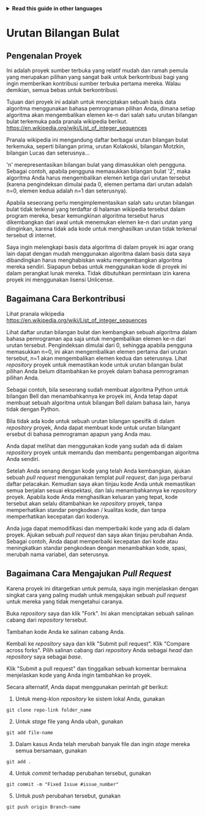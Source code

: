 <!-- Do not translate this -->
<details>
<summary>
<strong> Read this guide in other languages </strong>
</summary>
    <ul>
        <li><a href="https://github.com/Twiggecode/Integer-Sequences/blob/main/README.md"> English </a></li>
        <li><a href="https://github.com/Twiggecode/Integer-Sequences/blob/main/README%20Translations/README_FR.md"> French </a></li>
        <li><a href="https://github.com/Twiggecode/Integer-Sequences/blob/main/README%20Translations/README_ID.md"> Indonesian </a></li>
        <li><a href="https://github.com/Twiggecode/Integer-Sequences/blob/main/README%20Translations/README_KR.md"> Korean </a></li>
        <li><a href="https://github.com/Twiggecode/Integer-Sequences/blob/main/README%20Translations/README_PT.md"> Portuguese </a></li>
        <li><a href="https://github.com/Twiggecode/Integer-Sequences/blob/main/README%20Translations/README_RO.md"> Romanian </a></li>
        <li><a href="https://github.com/Twiggecode/Integer-Sequences/blob/main/README%20Translations/README_RU.md"> Russian </a></li>
        <li><a href="https://github.com/Twiggecode/Integer-Sequences/blob/main/README%20Translations/README_ES.md"> Spanish </a></li>
    
</details>
<!-- Do not translate this -->

# Urutan Bilangan Bulat

## Pengenalan Proyek

Ini adalah proyek sumber terbuka yang relatif mudah dan ramah pemula yang merupakan pilihan yang sangat baik untuk berkontribusi bagi yang ingin memberikan kontribusi sumber terbuka pertama mereka. Walau demikian, semua bebas untuk berkontribusi.

Tujuan dari proyek ini adalah untuk menciptakan sebuah basis data algoritma menggunakan bahasa pemrograman pilihan Anda, dimana setiap algoritma akan mengembalikan elemen ke-n dari salah satu urutan bilangan bulat terkemuka pada pranala wikipedia berikut. https://en.wikipedia.org/wiki/List_of_integer_sequences

Pranala wikipedia ini mengandung daftar berbagai urutan bilangan bulat terkemuka, seperti bilangan prima, urutan Kolakoski, bilangan Motzkin, bilangan Lucas dan seterusnya...

'n' merepresentasikan bilangan bulat yang dimasukkan oleh pengguna. Sebagai contoh, apabila pengguna memasukkan bilangan bulat '2', maka algoritma Anda harus mengembalikan elemen ketiga dari urutan tersebut (karena pengindeksan dimulai pada 0, elemen pertama dari urutan adalah n=0, elemen kedua adalah n=1 dan seterusnya).

Apabila seseorang perlu mengimplementasikan salah satu urutan bilangan bulat tidak terkenal yang terdaftar di halaman wikipedia tersebut dalam program mereka, besar kemungkinan algoritma tersebut harus dikembangkan dari awal untuk menemukan elemen ke-n dari urutan yang diinginkan, karena tidak ada kode untuk menghasilkan urutan tidak terkenal tersebut di internet.

Saya ingin melengkapi basis data algoritma di dalam proyek ini agar orang lain dapat dengan mudah menggunakan algoritma dalam basis data saya dibandingkan harus menghabiskan waktu mengembangkan algoritma mereka sendiri. Siapapun bebas untuk menggunakan kode di proyek ini dalam perangkat lunak mereka. Tidak dibutuhkan permintaan izin karena proyek ini menggunakan lisensi Unlicense.

## Bagaimana Cara Berkontribusi

Lihat pranala wikipedia https://en.wikipedia.org/wiki/List_of_integer_sequences

Lihat daftar urutan bilangan bulat dan kembangkan sebuah algoritma dalam bahasa pemrograman apa saja untuk mengembalikan elemen ke-n dari urutan tersebut. Pengindeksan dimulai dari 0, sehingga apabila pengguna memasukkan n=0, ini akan mengembalikan elemen pertama dari urutan tersebut, n=1 akan mengembalikan elemen kedua dan seterusnya. Lihat _repository_ proyek untuk memastikan kode untuk urutan bilangan bulat pilihan Anda belum ditambahkan ke proyek dalam bahasa pemrograman pilihan Anda.

Sebagai contoh, bila seseorang sudah membuat algoritma Python untuk bilangan Bell dan menambahkannya ke proyek ini, Anda tetap dapat membuat sebuah algoritma untuk bilangan Bell dalam bahasa lain, hanya tidak dengan Python.

Bila tidak ada kode untuk sebuah urutan bilangan spesifik di dalam _repository_ proyek, Anda dapat membuat kode untuk urutan bilangant ersebut di bahasa pemrograman apapun yang Anda mau.

Anda dapat melihat dan menggunakan kode yang sudah ada di dalam _repository_ proyek untuk memandu dan membantu pengembangan algoritma Anda sendiri.

Setelah Anda senang dengan kode yang telah Anda kembangkan, ajukan sebuah _pull request_ menggunakan templat _pull request_, dan juga perbarui daftar pelacakan. Kemudian saya akan tinjau kode Anda untuk memastikan semua berjalan sesuai ekspektasi, dan lalu menambahkannya ke _repository_ proyek. Apabila kode Anda menghasilkan keluaran yang tepat, kode tersebut akan selalu ditambahkan ke _repository_ proyek, tanpa memperhatikan standar pengkodean / kualitas kode, dan tanpa memperhatikan kecepatan dari kodenya.

Anda juga dapat memodifikasi dan memperbaiki kode yang ada di dalam proyek. Ajukan sebuah _pull request_ dan saya akan tinjau perubahan Anda. Sebagai contoh, Anda dapat memperbaiki kecepatan dari kode atau meningkatkan standar pengkodean dengan menambahkan kode, spasi, merubah nama variabel, dan seterusnya.

## Bagaimana Cara Mengajukan _Pull Request_

Karena proyek ini ditargetkan untuk pemula, saya ingin menjelaskan dengan singkat cara yang paling mudah untuk mengajukan sebuah _pull request_ untuk mereka yang tidak mengetahui caranya.

Buka _repository_ saya dan klik "Fork". Ini akan menciptakan sebuah salinan cabang dari _repository_ tersebut.

Tambahan kode Anda ke salinan cabang Anda.

Kembali ke _repository_ saya dan klik "Submit pull request". Klik "Compare across forks". Pilih salinan cabang dari _repository_ Anda sebagai _head_ dan _repository_ saya sebagai _base_.

Klik "Submit a pull request" dan tinggalkan sebuah komentar bermakna menjelaskan kode yang Anda ingin tambahkan ke proyek.

Secara alternatif, Anda dapat menggunakan perintah _git_ berikut:

1. Untuk meng-klon _repository_ ke sistem lokal Anda, gunakan

`git clone repo-link folder_name`

2. Untuk _stage_ file yang Anda ubah, gunakan

`git add file-name`

3. Dalam kasus Anda telah merubah banyak file dan ingin _stage_ mereka semua bersamaan, gunakan

`git add .`

4. Untuk _commit_ terhadap perubahan tersebut, gunakan

`git commit -m "Fixed Issue #issue_number"`

5. Untuk _push_ perubahan tersebut, gunakan

`git push origin Branch-name`
